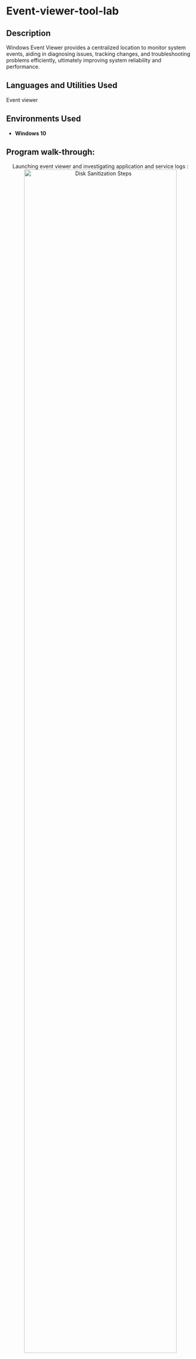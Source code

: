 # Event-viewer-tool-lab


<h2>Description</h2>
Windows Event Viewer provides a centralized location to monitor system events, aiding in diagnosing issues, tracking changes, and troubleshooting problems efficiently, ultimately improving system reliability and performance.
<br />


<h2>Languages and Utilities Used</h2>

Event viewer 
<h2>Environments Used </h2>

- <b>Windows 10 </b> 

<h2>Program walk-through:</h2>

<p align="center">
Launching event viewer and investigating application and service logs : <br/>
<img src="https://imgur.com/l0fOQkr.png" height="90%" width="90%" alt="Disk Sanitization Steps"/>
<br />
<br />
Investigating applicaion error:  <br/>
<img src="https://imgur.com/8z2YkFr.png" height="90%" width="90%" alt="Disk Sanitization Steps"/>
<br />
<br />
Investigating applicaion error: <br/>
<img src="https://imgur.com/2JU0SB2.png" height="90%" width="90%" alt="Disk Sanitization Steps"/>
<br />
<br />
Saving application error which can be forwarded to the team for further investigation:  <br/>
<img src="https://imgur.com/ziiG0pb.png" height="90%" width="90%" alt="Disk Sanitization Steps"/>
<br />
<br />
<br />
<br />
